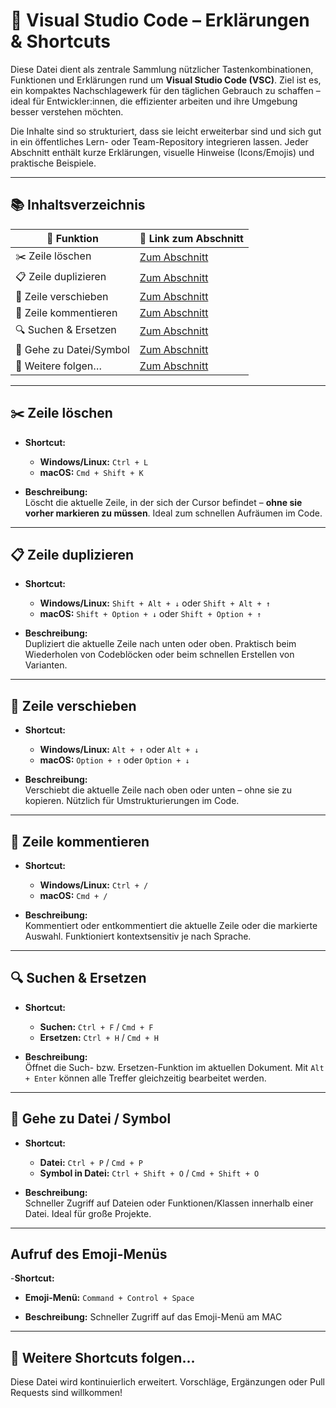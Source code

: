 # 🧠 Visual Studio Code – Erklärungen & Shortcuts

Diese Datei dient als zentrale Sammlung nützlicher Tastenkombinationen, Funktionen und Erklärungen rund um **Visual Studio Code (VSC)**. Ziel ist es, ein kompaktes Nachschlagewerk für den täglichen Gebrauch zu schaffen – ideal für Entwickler:innen, die effizienter arbeiten und ihre Umgebung besser verstehen möchten.

Die Inhalte sind so strukturiert, dass sie leicht erweiterbar sind und sich gut in ein öffentliches Lern- oder Team-Repository integrieren lassen. Jeder Abschnitt enthält kurze Erklärungen, visuelle Hinweise (Icons/Emojis) und praktische Beispiele.

---

## 📚 Inhaltsverzeichnis

| 🧩 Funktion            | 🔗 Link zum Abschnitt                     |
|------------------------|-------------------------------------------|
| ✂️ Zeile löschen       | [Zum Abschnitt](#️-zeile-löschen)         |
| 📋 Zeile duplizieren   | [Zum Abschnitt](#️-zeile-duplizieren)     |
| 🔀 Zeile verschieben   | [Zum Abschnitt](#️-zeile-verschieben)     |
| 💬 Zeile kommentieren  | [Zum Abschnitt](#️-zeile-kommentieren)    |
| 🔍 Suchen & Ersetzen   | [Zum Abschnitt](#️-suchen--ersetzen)      |
| 🧭 Gehe zu Datei/Symbol| [Zum Abschnitt](#️-gehe-zu-datei--symbol) |
| 📌 Weitere folgen…     | [Zum Abschnitt](#️-weitere-shortcuts-folgen) |

---

## ✂️ Zeile löschen

- **Shortcut:**  
  - **Windows/Linux:** `Ctrl + L`
  - **macOS:** `Cmd + Shift + K`

- **Beschreibung:**  
  Löscht die aktuelle Zeile, in der sich der Cursor befindet – **ohne sie vorher markieren zu müssen**. Ideal zum schnellen Aufräumen im Code.

---

## 📋 Zeile duplizieren

- **Shortcut:**  
  - **Windows/Linux:** `Shift + Alt + ↓` oder `Shift + Alt + ↑`  
  - **macOS:** `Shift + Option + ↓` oder `Shift + Option + ↑`

- **Beschreibung:**  
  Dupliziert die aktuelle Zeile nach unten oder oben. Praktisch beim Wiederholen von Codeblöcken oder beim schnellen Erstellen von Varianten.

---

## 🔀 Zeile verschieben

- **Shortcut:**  
  - **Windows/Linux:** `Alt + ↑` oder `Alt + ↓`  
  - **macOS:** `Option + ↑` oder `Option + ↓`

- **Beschreibung:**  
  Verschiebt die aktuelle Zeile nach oben oder unten – ohne sie zu kopieren. Nützlich für Umstrukturierungen im Code.

---

## 💬 Zeile kommentieren

- **Shortcut:**  
  - **Windows/Linux:** `Ctrl + /`  
  - **macOS:** `Cmd + /`

- **Beschreibung:**  
  Kommentiert oder entkommentiert die aktuelle Zeile oder die markierte Auswahl. Funktioniert kontextsensitiv je nach Sprache.

---

## 🔍 Suchen & Ersetzen

- **Shortcut:**  
  - **Suchen:** `Ctrl + F` / `Cmd + F`  
  - **Ersetzen:** `Ctrl + H` / `Cmd + H`

- **Beschreibung:**  
  Öffnet die Such- bzw. Ersetzen-Funktion im aktuellen Dokument. Mit `Alt + Enter` können alle Treffer gleichzeitig bearbeitet werden.

---

## 🧭 Gehe zu Datei / Symbol

- **Shortcut:**  
  - **Datei:** `Ctrl + P` / `Cmd + P`  
  - **Symbol in Datei:** `Ctrl + Shift + O` / `Cmd + Shift + O`

- **Beschreibung:**  
  Schneller Zugriff auf Dateien oder Funktionen/Klassen innerhalb einer Datei. Ideal für große Projekte.

---

## Aufruf des Emoji-Menüs

-**Shortcut:**
  - **Emoji-Menü:** `Command + Control + Space`

- **Beschreibung:**
Schneller Zugriff auf das Emoji-Menü am MAC

---

## 📌 Weitere Shortcuts folgen…

Diese Datei wird kontinuierlich erweitert. Vorschläge, Ergänzungen oder Pull Requests sind willkommen!
